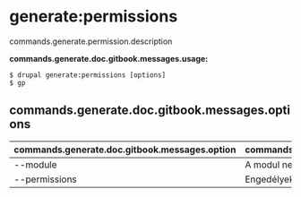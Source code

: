 # generate:permissions
commands.generate.permission.description

**commands.generate.doc.gitbook.messages.usage:**
```
$ drupal generate:permissions [options]
$ gp  
```

## commands.generate.doc.gitbook.messages.options
commands.generate.doc.gitbook.messages.option | commands.generate.doc.gitbook.messages.details
-------|-------------
--module | A modul neve.
--permissions | Engedélyek létrehozása.
